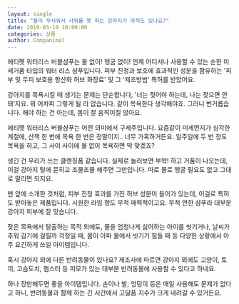 ```yaml
---
layout: single
title: "물이 무서워서 샤워를 못 하는 강아지가 아직도 있나요?"
date: 2019-03-19 10:00:00
categories: 상품
author: Companimal
---
```


에티펫 워터리스 버블샴푸는 물 없이! 헹굼 없이! 언제 어디서나 사용할 수 있는 순한 미세거품 타입의 워터 리스 샴푸입니다. 피부 진정과 보호에 효과적인 성분을 함유하는 '피부 및 두피 보호용 항산화 허브 화장료' 및 그 '제조방법' 특허를 받았어요.

강아지를 목욕시킬 때 생기는 문제는 단순합니다, '너는 젖어야 하는데, 나는 젖으면 안 돼’지요. 뭐 어차피 그렇게 될 리 없습니다. 같이 목욕한다 생각해야죠. 그러니 번거롭습니다. 해야 하는 건 아는데, 몸이 잘 움직이질 않아요.

에티펫 워터리스 버블샴푸는 어떤 의미에서 구세주입니다. 요즘같이 미세먼지가 심각한 계절에, 산책 한 번에 목욕 한 번은 정말이지.. 너무 가혹하거든요. 일주일에 두 번 정도 목욕을 하고, 그 사이 사이에 물 없이 목욕하면 딱 맞겠죠?

생긴 건 우리가 쓰는 클렌징폼 같습니다. 실제로 눌러보면 부왁! 하고 거품이 나오는데, 이걸 강아지 털에 묻히고 조물조물 해주면 그만입니다. 따로 물로 헹굴 필요도 없고 그대로 말리면 되지요.

맨 앞에 소개한 것처럼, 피부 진정 효과를 가진 허브 성분이 들어가 있는데, 이걸로 특허도 받아놓은 제품입니다. 시원한 라임 향도 무척 매력적이고요. 무척 연한 샴푸라 대부분 강아지 피부에 잘 맞습니다.

잦은 목욕에서 탈출하는 목적 외에도, 물을 엄청나게 싫어하는 아이를 씻기거나, 날씨가 추워 감기에 걸릴까 걱정일 때, 몸이 아파 물에서 씻기기 힘들 때 등 다양한 상황에서 아주 요긴하게 쓰일 아이템입니다.

혹시 강아지 외에 다른 반려동물이 있나요? 제조사에 따르면 강아지 외에도 고양이, 토끼, 고슴도치, 햄스터 등 피모가 있는 대부분 반려동물에 사용할 수 있다고 하네요.

하나 장만해두면 좋을 아이템입니다. 손이나 발, 엉덩이 등은 매일 사용해도 문제가 없다고 하니, 반려동물과 함께 하는 긴 시간에서 고달픔 지수가 크게 내려갈 수 있거든요.
